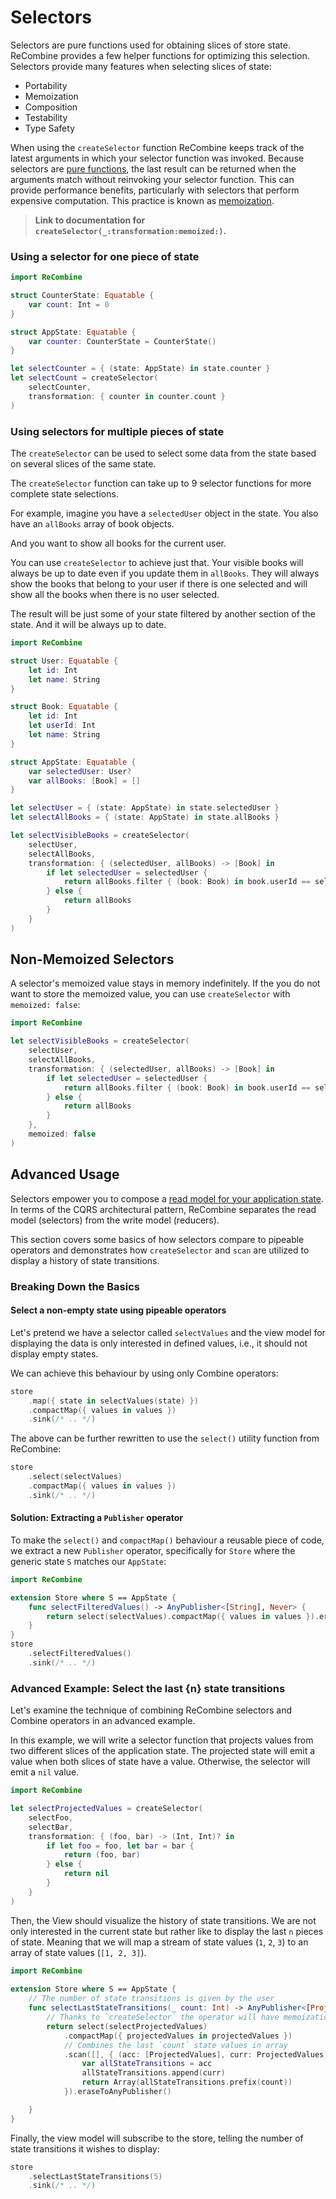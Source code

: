# Selectors

Selectors are pure functions used for obtaining slices of store state. ReCombine provides a few helper functions for optimizing this selection. Selectors provide many features when selecting slices of state:

- Portability
- Memoization
- Composition
- Testability
- Type Safety

When using the `createSelector` function ReCombine keeps track of the latest arguments in which your selector function was invoked. Because selectors are [pure functions](https://en.wikipedia.org/wiki/Pure_function), the last result can be returned when the arguments match without reinvoking your selector function. This can provide performance benefits, particularly with selectors that perform expensive computation. This practice is known as [memoization](https://en.wikipedia.org/wiki/Memoization).

> **Link to documentation for `createSelector(_:transformation:memoized:)`.**

### Using a selector for one piece of state

```swift
import ReCombine

struct CounterState: Equatable {
    var count: Int = 0
}

struct AppState: Equatable {
    var counter: CounterState = CounterState()
}

let selectCounter = { (state: AppState) in state.counter }
let selectCount = createSelector(
    selectCounter,
    transformation: { counter in counter.count }
)
```

### Using selectors for multiple pieces of state

The `createSelector` can be used to select some data from the state based on several slices of the same state.

The `createSelector` function can take up to 9 selector functions for more complete state selections.

For example, imagine you have a `selectedUser` object in the state. You also have an `allBooks` array of book objects.

And you want to show all books for the current user.

You can use `createSelector` to achieve just that. Your visible books will always be up to date even if you update them in `allBooks`. They will always show the books that belong to your user if there is one selected and will show all the books when there is no user selected.

The result will be just some of your state filtered by another section of the state. And it will be always up to date.

```swift
import ReCombine

struct User: Equatable {
    let id: Int
    let name: String
}

struct Book: Equatable {
    let id: Int
    let userId: Int
    let name: String
}

struct AppState: Equatable {
    var selectedUser: User?
    var allBooks: [Book] = []
}

let selectUser = { (state: AppState) in state.selectedUser }
let selectAllBooks = { (state: AppState) in state.allBooks }

let selectVisibleBooks = createSelector(
    selectUser,
    selectAllBooks,
    transformation: { (selectedUser, allBooks) -> [Book] in
        if let selectedUser = selectedUser {
            return allBooks.filter { (book: Book) in book.userId == selectedUser.id }
        } else {
            return allBooks
        }
    }
)
```

## Non-Memoized Selectors

A selector's memoized value stays in memory indefinitely. If the you do not want to store the memoized value, you can use `createSelector` with `memoized: false`:

```swift
import ReCombine

let selectVisibleBooks = createSelector(
    selectUser,
    selectAllBooks,
    transformation: { (selectedUser, allBooks) -> [Book] in
        if let selectedUser = selectedUser {
            return allBooks.filter { (book: Book) in book.userId == selectedUser.id }
        } else {
            return allBooks
        }
    },
    memoized: false
)
```

## Advanced Usage

Selectors empower you to compose a [read model for your application state](https://docs.microsoft.com/en-us/azure/architecture/patterns/cqrs#solution).
In terms of the CQRS architectural pattern, ReCombine separates the read model (selectors) from the write model (reducers).

This section covers some basics of how selectors compare to pipeable operators and demonstrates how `createSelector` and `scan` are utilized to display a history of state transitions.

### Breaking Down the Basics

#### Select a non-empty state using pipeable operators

Let's pretend we have a selector called `selectValues` and the view model for displaying the data is only interested in defined values, i.e., it should not display empty states.

We can achieve this behaviour by using only Combine operators:

```swift
store
    .map({ state in selectValues(state) })
    .compactMap({ values in values })
    .sink(/* .. */)
```

The above can be further rewritten to use the `select()` utility function from ReCombine:

```swift
store
    .select(selectValues)
    .compactMap({ values in values })
    .sink(/* .. */)
```

#### Solution: Extracting a `Publisher` operator

To make the `select()` and `compactMap()` behaviour a reusable piece of code, we extract a new `Publisher` operator, specifically for `Store` where the generic state `S` matches our `AppState`:

```swift
import ReCombine

extension Store where S == AppState {
    func selectFilteredValues() -> AnyPublisher<[String], Never> {
        return select(selectValues).compactMap({ values in values }).eraseToAnyPublisher()
    }
}
store
    .selectFilteredValues()
    .sink(/* .. */)
```

### Advanced Example: Select the last {n} state transitions

Let's examine the technique of combining ReCombine selectors and Combine operators in an advanced example.

In this example, we will write a selector function that projects values from two different slices of the application state.
The projected state will emit a value when both slices of state have a value.
Otherwise, the selector will emit a `nil` value.

```swift
import ReCombine

let selectProjectedValues = createSelector(
    selectFoo,
    selectBar,
    transformation: { (foo, bar) -> (Int, Int)? in
        if let foo = foo, let bar = bar {
            return (foo, bar)
        } else {
            return nil
        }
    }
)
```

Then, the View should visualize the history of state transitions.
We are not only interested in the current state but rather like to display the last `n` pieces of state.
Meaning that we will map a stream of state values (`1`, `2`, `3`) to an array of state values (`[1, 2, 3]`).

```swift
import ReCombine
 
extension Store where S == AppState {
    // The number of state transitions is given by the user
    func selectLastStateTransitions(_ count: Int) -> AnyPublisher<[ProjectedValues], Never> {
        // Thanks to `createSelector` the operator will have memoization "for free"
        return select(selectProjectedValues)
            .compactMap({ projectedValues in projectedValues })
            // Combines the last `count` state values in array
            .scan([], { (acc: [ProjectedValues], curr: ProjectedValues) in
                var allStateTransitions = acc
                allStateTransitions.append(curr)
                return Array(allStateTransitions.prefix(count))
            }).eraseToAnyPublisher()

    }
}
```

Finally, the view model will subscribe to the store, telling the number of state transitions it wishes to display:


```swift
store
    .selectLastStateTransitions(5)
    .sink(/* .. */)
```
